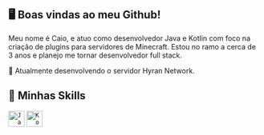 ## 🖥️ Boas vindas ao meu Github!
Meu nome é Caio, e atuo como desenvolvedor Java e Kotlin com foco na criação de plugins para servidores de Minecraft. Estou no ramo a cerca de 3 anos e planejo me tornar desenvolvedor full stack.

🔭 Atualmente desenvolvendo o servidor Hyran Network.

## 🚀 Minhas Skills
<code><img height="32" src="https://raw.githubusercontent.com/jmnote/z-icons/master/svg/java.svg" alt="Java"/></code>
[<code><img height="32" src="https://raw.githubusercontent.com/jmnote/z-icons/master/svg/java.svg" alt="Kotlin"/></code>](https://raw.githubusercontent.com/marwin1991/profile-technology-icons/refs/heads/main/icons/kotlin.png)
